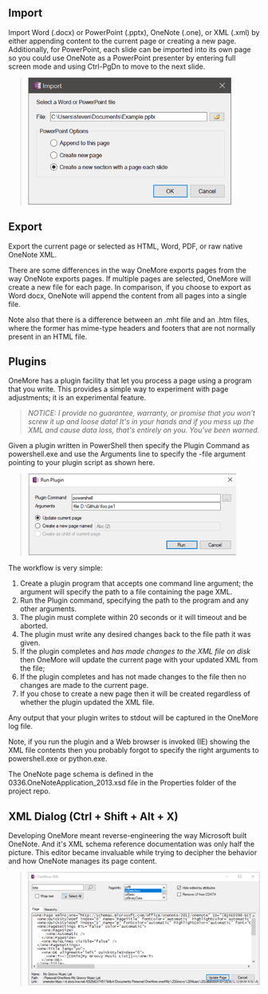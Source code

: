 ## Import
Import Word (.docx) or PowerPoint (.pptx), OneNote (.one), or XML (.xml) by either appending content to the current page or creating a new page. 
Additionally, for PowerPoint, each slide can be imported into its own page so you could use OneNote as a PowerPoint presenter by entering full screen mode and using Ctrl-PgDn to move to the next slide.

> ![Import Dialog](images/Import.png)

## Export
Export the current page or selected as HTML, Word, PDF, or raw native OneNote XML.

There are some differences in the way OneMore exports pages from the way OneNote exports pages. If multiple pages are selected, OneMore will create a new file for each page. In comparison, if you choose to export as Word docx, OneNote will append the content from all pages into a single file. 

Note also that there is a difference between an .mht file and an .htm files, where the former has mime-type headers and footers that are not normally present in an HTML file.
 
## Plugins
OneMore has a plugin facility that let you process a page using a program that you write.
This provides a simple way to experiment with page adjustments; it is an experimental
feature.

> _NOTICE: I provide no guarantee, warranty, or promise that you won't screw it up and loose data! It's in your
hands and if you mess up the XML and cause data loss, that's entirely on you. You've been warned._

Given a plugin written in PowerShell then specify the Plugin Command as powershell.exe and use the Arguments
line to specify the -file argument pointing to your plugin script as shown here.

> ![Plugin Dialog](images/PluginDialog.png)

The workflow is very simple: 

1. Create a plugin program that accepts one command line argument;
   the argument will specify the path to a file containing the page XML.
1. Run the Plugin command, specifying the path to the program and any other arguments.
1. The plugin must complete within 20 seconds or it will timeout and be aborted.
1. The plugin must write any desired changes back to the file path it was given.
1. If the plugin completes and _has made changes to the XML file on disk_ then OneMore
   will update the current page with your updated XML from the file;
1. If the plugin completes and has not made changes to the file then no changes are made
   to the current page.
1. If you chose to create a new page then it will be created regardless of whether the plugin updated the XML file.

Any output that your plugin writes to stdout will be captured in the OneMore log file.

Note, if you run the plugin and a Web browser is invoked (IE) showing the XML file contents then
you probably forgot to specify the right arguments to powershell.exe or python.exe.

The OneNote page schema is defined in the 0336.OneNoteApplication_2013.xsd file in the Properties folder of the project repo.

## XML Dialog (Ctrl + Shift + Alt + X)

Developing OneMore meant reverse-engineering the way Microsoft built OneNote. And it's XML
schema reference documentation was only half the picture. This editor became invaluable
while trying to decipher the behavior and how OneNote manages its page content.

> ![XML Dialog](images/XmlDialog.jpg)

